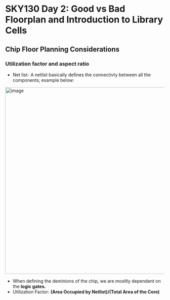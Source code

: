 # SKY130 Day 2: Good vs Bad Floorplan and Introduction to Library Cells

## Chip Floor Planning Considerations
### Utilization factor and aspect ratio

* Net list- A netlist basically defines the connectivty between all the components; example below:
<img width="1004" height="587" alt="image" src="https://github.com/user-attachments/assets/f6f2326a-e47a-479a-a269-988a0cdf1867" />

* When defining the deminions of the chip, we are mosltly dependent on the **logic gates.**
* Utilization Factor: **(Area Occupied by Netlist)/(Total Area of the Core)**
